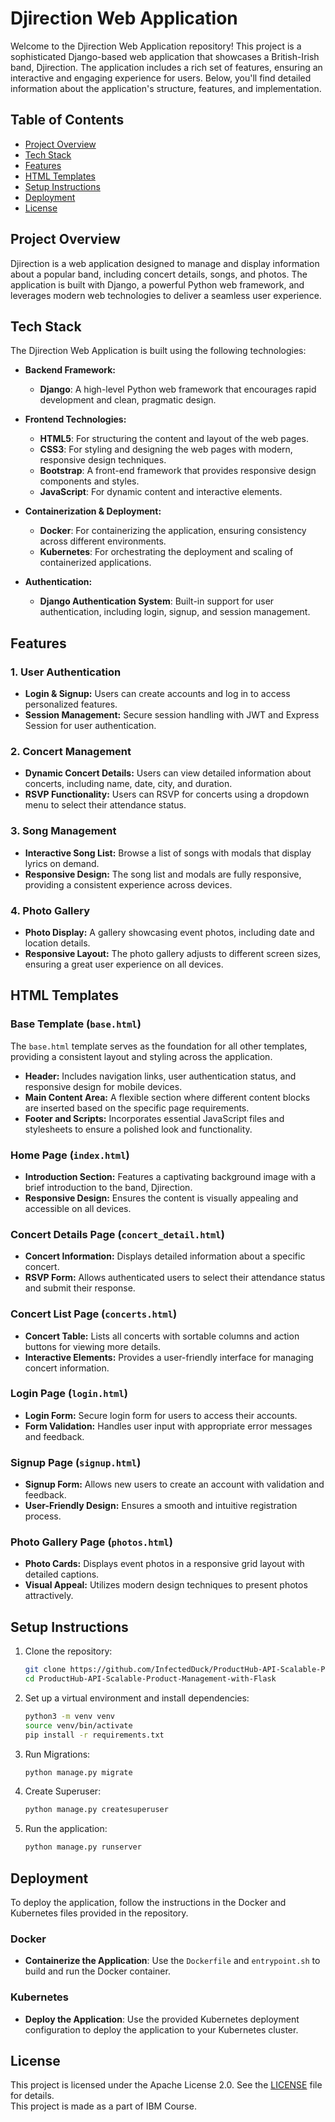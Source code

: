 # Djirection Web Application

Welcome to the Djirection Web Application repository! This project is a sophisticated Django-based web application that showcases a British-Irish band, Djirection. The application includes a rich set of features, ensuring an interactive and engaging experience for users. Below, you'll find detailed information about the application's structure, features, and implementation.

## Table of Contents

- [Project Overview](#project-overview)
- [Tech Stack](#tech-stack)
- [Features](#features)
- [HTML Templates](#html-templates)
- [Setup Instructions](#setup-instructions)
- [Deployment](#deployment)
- [License](#license)

## Project Overview

Djirection is a web application designed to manage and display information about a popular band, including concert details, songs, and photos. The application is built with Django, a powerful Python web framework, and leverages modern web technologies to deliver a seamless user experience.

## Tech Stack

The Djirection Web Application is built using the following technologies:

- **Backend Framework:**
  - **Django**: A high-level Python web framework that encourages rapid development and clean, pragmatic design.
  
- **Frontend Technologies:**
  - **HTML5**: For structuring the content and layout of the web pages.
  - **CSS3**: For styling and designing the web pages with modern, responsive design techniques.
  - **Bootstrap**: A front-end framework that provides responsive design components and styles.
  - **JavaScript**: For dynamic content and interactive elements.
  
- **Containerization & Deployment:**
  - **Docker**: For containerizing the application, ensuring consistency across different environments.
  - **Kubernetes**: For orchestrating the deployment and scaling of containerized applications.

- **Authentication:**
  - **Django Authentication System**: Built-in support for user authentication, including login, signup, and session management.
  
## Features

### 1. User Authentication

- **Login & Signup:** Users can create accounts and log in to access personalized features.
- **Session Management:** Secure session handling with JWT and Express Session for user authentication.

### 2. Concert Management

- **Dynamic Concert Details:** Users can view detailed information about concerts, including name, date, city, and duration.
- **RSVP Functionality:** Users can RSVP for concerts using a dropdown menu to select their attendance status.

### 3. Song Management

- **Interactive Song List:** Browse a list of songs with modals that display lyrics on demand.
- **Responsive Design:** The song list and modals are fully responsive, providing a consistent experience across devices.

### 4. Photo Gallery

- **Photo Display:** A gallery showcasing event photos, including date and location details.
- **Responsive Layout:** The photo gallery adjusts to different screen sizes, ensuring a great user experience on all devices.


## HTML Templates

### Base Template (`base.html`)

The `base.html` template serves as the foundation for all other templates, providing a consistent layout and styling across the application.

- **Header:** Includes navigation links, user authentication status, and responsive design for mobile devices.
- **Main Content Area:** A flexible section where different content blocks are inserted based on the specific page requirements.
- **Footer and Scripts:** Incorporates essential JavaScript files and stylesheets to ensure a polished look and functionality.

### Home Page (`index.html`)

- **Introduction Section:** Features a captivating background image with a brief introduction to the band, Djirection.
- **Responsive Design:** Ensures the content is visually appealing and accessible on all devices.

### Concert Details Page (`concert_detail.html`)

- **Concert Information:** Displays detailed information about a specific concert.
- **RSVP Form:** Allows authenticated users to select their attendance status and submit their response.

### Concert List Page (`concerts.html`)

- **Concert Table:** Lists all concerts with sortable columns and action buttons for viewing more details.
- **Interactive Elements:** Provides a user-friendly interface for managing concert information.

### Login Page (`login.html`)

- **Login Form:** Secure login form for users to access their accounts.
- **Form Validation:** Handles user input with appropriate error messages and feedback.

### Signup Page (`signup.html`)

- **Signup Form:** Allows new users to create an account with validation and feedback.
- **User-Friendly Design:** Ensures a smooth and intuitive registration process.

### Photo Gallery Page (`photos.html`)

- **Photo Cards:** Displays event photos in a responsive grid layout with detailed captions.
- **Visual Appeal:** Utilizes modern design techniques to present photos attractively.

## Setup Instructions

1. Clone the repository:

    ```bash
    git clone https://github.com/InfectedDuck/ProductHub-API-Scalable-Product-Management-with-Flask.git
    cd ProductHub-API-Scalable-Product-Management-with-Flask
    ```

2. Set up a virtual environment and install dependencies:

    ```bash
    python3 -m venv venv
    source venv/bin/activate
    pip install -r requirements.txt
    ```

3. Run Migrations:

    ```bash
    python manage.py migrate
    ```

4. Create Superuser:

    ```bash
    python manage.py createsuperuser
    ```

5. Run the application:

    ```bash
    python manage.py runserver
    ```

## Deployment

To deploy the application, follow the instructions in the Docker and Kubernetes files provided in the repository.

### Docker

- **Containerize the Application**: Use the `Dockerfile` and `entrypoint.sh` to build and run the Docker container.

### Kubernetes

- **Deploy the Application**: Use the provided Kubernetes deployment configuration to deploy the application to your Kubernetes cluster.

## License
This project is licensed under the Apache License 2.0. See the [LICENSE](LICENSE) file for details. <br>
This project is made as a part of IBM Course.
